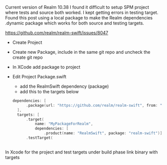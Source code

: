 Current version of Realm 10.38 I found it difficult to setup SPM project where tests and source both worked.  I kept getting errors in testing target.  Found this post using a local package to make the Realm dependencies .dynamic package which works for both source and testing targets.  

https://github.com/realm/realm-swift/issues/8047
 
* Create Project
* Create new Package, include in the same git repo and uncheck the create git repo
* In XCode add package to project
* Edit Project Package.swift 
  * add the RealmSwift dependency (package)
  * add this to the targets below 
  
  ```swift
  dependencies: [
        .package(url: "https://github.com/realm/realm-swift", from: "10.38.3")
    ],
    targets: [
        .target(
            name: "MyPackageForRealm",
            dependencies: [
                .product(name: "RealmSwift", package: "realm-swift")]),
        .testTarget(
        
In Xcode for the project and test targets under build phase link binary with targets


